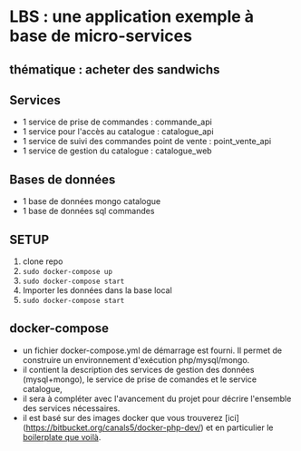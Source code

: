 # LBS : une application exemple à base de micro-services
## thématique : acheter des sandwichs

## Services

* 1 service de prise de commandes : commande_api
* 1 service pour l'accès au catalogue : catalogue_api
* 1 service de suivi des commandes point de vente : point_vente_api
* 1 service de gestion du catalogue : catalogue_web

## Bases de données

* 1 base de données mongo catalogue
* 1 base de données sql commandes

## SETUP

1) clone repo
2) ```sudo docker-compose up```
3) ```sudo docker-compose start```
4) Importer les données dans la base local
5) ```sudo docker-compose start```

## docker-compose

* un fichier docker-compose.yml de démarrage est fourni. Il permet de construire un environnement d'exécution php/mysql/mongo.
* il contient la description des services de gestion des données (mysql+mongo), le service de prise de comandes et le service catalogue,
* il sera à compléter avec l'avancement du projet pour décrire l'ensemble des services nécessaires.
* il est basé sur des images docker que vous trouverez [ici] (https://bitbucket.org/canals5/docker-php-dev/) et en particulier le [boilerplate que voilà](https://bitbucket.org/canals5/docker-php-dev/src/master/boilerplate/).